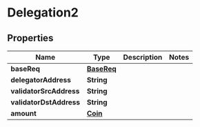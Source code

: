 
# Delegation2

## Properties
Name | Type | Description | Notes
------------ | ------------- | ------------- | -------------
**baseReq** | [**BaseReq**](BaseReq.md) |  | 
**delegatorAddress** | **String** |  | 
**validatorSrcAddress** | **String** |  | 
**validatorDstAddress** | **String** |  | 
**amount** | [**Coin**](Coin.md) |  | 



